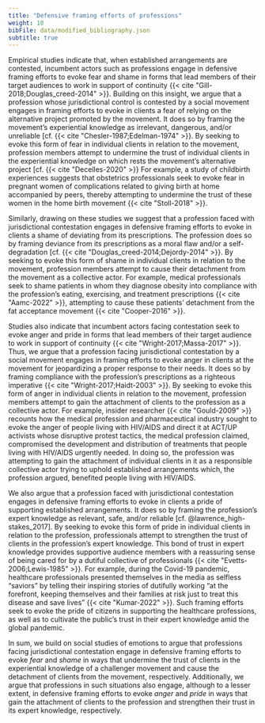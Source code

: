 ```yaml
---
title: "Defensive framing efforts of professions"
weight: 10
bibFile: data/modified_bibliography.json
subtitle: true
---
```


Empirical studies indicate that, when established arrangements are contested, incumbent actors such as professions engage in defensive framing efforts to evoke fear and shame in forms that lead members of their target audiences to work in support of continuity {{< cite "Gill-2018;Douglas_creed-2014" >}}. Building on this insight, we argue that a profession whose jurisdictional control is contested by a social movement engages in framing efforts to evoke in clients a fear of relying on the alternative project promoted by the movement. It does so by framing the movement’s experiential knowledge as irrelevant, dangerous, and/or unreliable [cf. {{< cite "Chesler-1987;Edelman-1974" >}}. By seeking to evoke this form of fear in individual clients in relation to the movement, profession members attempt to undermine the trust of individual clients in the experiential knowledge on which rests the movement’s alternative project [cf. {{< cite "Decelles-2020" >}} For example, a study of childbirth experiences suggests that obstetrics professionals seek to evoke fear in pregnant women of complications related to giving birth at home accompanied by peers, thereby attempting to undermine the trust of these women in the home birth movement {{< cite "Stoll-2018" >}}.

Similarly, drawing on these studies we suggest that a profession faced with jurisdictional contestation engages in defensive framing efforts to evoke in clients a shame of deviating from its prescriptions. The profession does so by framing deviance from its prescriptions as a moral flaw and/or a self-degradation [cf. {{< cite "Douglas_creed-2014;Dejordy-2014" >}}. By seeking to evoke this form of shame in individual clients in relation to the movement, profession members attempt to cause their detachment from the movement as a collective actor. For example, medical professionals seek to shame patients in whom they diagnose obesity into compliance with the profession’s eating, exercising, and treatment prescriptions {{< cite "Aamc-2022" >}}, attempting to cause these patients’ detachment from the fat acceptance movement {{< cite "Cooper-2016" >}}.

Studies also indicate that incumbent actors facing contestation seek to evoke anger and pride in forms that lead members of their target audience to work in support of continuity {{< cite "Wright-2017;Massa-2017" >}}. Thus, we argue that a profession facing jurisdictional contestation by a social movement engages in framing efforts to evoke anger in clients at the movement for jeopardizing a proper response to their needs. It does so by framing compliance with the profession’s prescriptions as a righteous imperative {{< cite "Wright-2017;Haidt-2003" >}}. By seeking to evoke this form of anger in individual clients in relation to the movement, profession members attempt to gain the attachment of clients to the profession as a collective actor. For example, insider researcher {{< cite "Gould-2009" >}} recounts how the medical profession and pharmaceutical industry sought to evoke the anger of people living with HIV/AIDS and direct it at ACT/UP activists whose disruptive protest tactics, the medical profession claimed, compromised the development and distribution of treatments that people living with HIV/AIDS urgently needed. In doing so, the profession was attempting to gain the attachment of individual clients in it as a responsible collective actor trying to uphold established arrangements which, the profession argued, benefited people living with HIV/AIDS.

We also argue that a profession faced with jurisdictional contestation engages in defensive framing efforts to evoke in clients a pride of supporting established arrangements. It does so by framing the profession’s expert knowledge as relevant, safe, and/or reliable [cf. @lawrence_high-stakes_2017]. By seeking to evoke this form of pride in individual clients in relation to the profession, professionals attempt to strengthen the trust of clients in the profession’s expert knowledge. This bond of trust in expert knowledge provides supportive audience members with a reassuring sense of being cared for by a dutiful collective of professionals {{< cite "Evetts-2006;Lewis-1985" >}}. For example, during the Covid-19 pandemic, healthcare professionals presented themselves in the media as selfless “saviors” by telling their inspiring stories of dutifully working “at the forefront, keeping themselves and their families at risk just to treat this disease and save lives” {{< cite "Kumar-2022" >}}. Such framing efforts seek to evoke the pride of citizens in supporting the healthcare professions, as well as to cultivate the public’s trust in their expert knowledge amid the global pandemic.

In sum, we build on social studies of emotions to argue that professions facing jurisdictional contestation engage in defensive framing efforts to evoke _fear_ and _shame_ in ways that undermine the trust of clients in the experiential knowledge of a challenger movement and cause the detachment of clients from the movement, respectively. Additionally, we argue that professions in such situations also engage, although to a lesser extent, in defensive framing efforts to evoke _anger_ and _pride_ in ways that gain the attachment of clients to the profession and strengthen their trust in its expert knowledge, respectively.